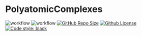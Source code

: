 # PolyatomicComplexes

![workflow](https://github.com/rahulkhorana/PolyatomicComplexes/actions/workflows/build.yml/badge.svg)
![workflow](https://github.com/rahulkhorana/PolyatomicComplexes/actions/workflows/ci.yml/badge.svg)
[![GitHub Repo Size](https://img.shields.io/github/repo-size/rahulkhorana/PolyatomicComplexes?label=Repo+Size)](https://github.com/rahulkhorana/PolyatomicComplexes)
[![Github License](https://img.shields.io/badge/License-MIT%202.0-blue.svg)](https://opensource.org/licenses/MIT)
[![Code style: black](https://img.shields.io/badge/code%20style-black-000000.svg)](https://github.com/psf/black)
